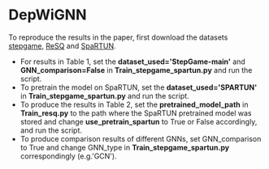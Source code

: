 # DepWiGNN

To reproduce the results in the paper, first download the datasets [stepgame](https://github.com/ZhengxiangShi/StepGame), [ReSQ](https://github.com/HLR/SpaRTUN/tree/main) and [SpaRTUN]([b.com/ZhengxiangShi/StepGame](https://github.com/HLR/SpaRTUN/tree/main)https://github.com/HLR/SpaRTUN/tree/main).

- For results in Table 1, set the **dataset_used='StepGame-main'** and **GNN_comparison=False** in **Train_stepgame_spartun.py** and run the script.
- To pretrain the model on SpaRTUN, set the **dataset_used='SPARTUN'** in **Train_stepgame_spartun.py** and run the script.
- To produce the results in Table 2, set the **pretrained_model_path** in **Train_resq.py** to the path where the SpaRTUN pretrained model was stored and change **use_pretrain_spartun** to True or False accordingly, and run the script.
- To produce comparison results of different GNNs, set GNN_comparison to True and change GNN_type in **Train_stepgame_spartun.py** correspondingly (e.g.'GCN').

